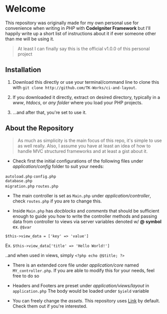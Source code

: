 # Welcome #

This repository was originally made for my own personal use for convenience when writing in *PHP* with **CodeIgniter Framework** but I'll happily write up a short list of instructions about it if ever someone other than me will be using it.

> At least I can finally say this is the official v1.0.0 of this personal project

## Installation ##

1. Download this directly or use your terminal/command line to clone this with `git clone http://github.com/TK-Works/ci-and-layout`.

2. If you downloaded it directly, extract on desired directory, typically in a *www*, *htdocs*, or *any folder* where you load your PHP projects.

3. ...and after that, you're set to use it.

## About the Repository ##

> As much as simplicity is the main focus of this repo, it's simple to use as well really.
> Also, I assume you have at least an idea of how to handle MVC structured frameworks and at least a gist about it.  

- Check first the initial configurations of the following files under *application/config* folder to suit your needs:

`autoload.php`
`config.php`  
`database.php`  
`migration.php`
`routes.php`

- The main controller is set as `Main.php` under *application/controller*, check `routes.php` if you are to change this.

- Inside `Main.php` has *docblocks* and *comments* that should be sufficient enough to guide you how to write the controller methods and passing data from controller to views via server variables denoted w/ **@ symbol** ex. `@$var`

`$this->view_data = ['key' => 'value']`

Ex. `$this->view_data['title' => 'Hello World!']`

..and when used in views, simply `<?php echo @$title; ?>`

- There is an extended core file under *application/core* named `MY_controller.php`.
If you are able to modify this for your needs, feel free to do so

- Headers and Footers are preset under *application/views/layout* in `application.php`
The body would be loaded under `$yield` variable

- You can freely change the *assets*. This repository uses [Link](https://materializecss.com/ "Materialize") by default. Check them out if you're interested.
